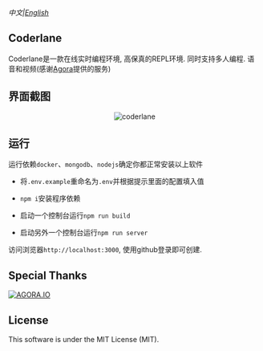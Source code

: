 *中文|[English](README.zh.md)*
## Coderlane

Coderlane是一款在线实时编程环境, 高保真的REPL环境. 同时支持多人编程. 语音和视频(感谢[Agora](http://agora.io)提供的服务)

## 界面截图

<p align="center">
  <img alt="coderlane" src="https://user-images.githubusercontent.com/18432680/64065012-eb569400-cc3a-11e9-86fb-3cbfcbfd2699.png">
</p>

## 运行

运行依赖`docker`、`mongodb`、`nodejs`确定你都正常安装以上软件

* 将`.env.example`重命名为`.env`并根据提示里面的配置填入值

* `npm i`安装程序依赖

* 启动一个控制台运行`npm run build`

* 启动另外一个控制台运行`npm run server`

访问浏览器`http://localhost:3000`, 使用github登录即可创建.

## Special Thanks

[![AGORA.IO](https://www.agora.io/en/wp-content/uploads/2019/06/agoralightblue-1.png)](https://www.agora.io/)

## License
This software is under the MIT License (MIT).

